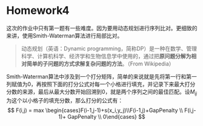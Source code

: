 # Homework4 

这次的作业中只有第一题有一些难度。因为要用动态规划进行序列比对。更细致的来讲，使用Smith-Waterman算法进行局部比对。

> 动态规划（英语：Dynamic programming，简称DP）是一种在数学、管理科学、计算机科学、经济学和生物信息学中使用的，通过把**原问题分解为相对简单的子问题的方式求解复杂问题的方法**。（From Wikipedia）

Smith-Waterman算法中涉及到一个打分矩阵，简单的来说就是先将第一行和第一列赋值为0，再按照下面的打分公式对每一个小格进行填充，并记录下来最大打分分数的来源，最后从最大分数开始回溯到0，就是两个序列之间的最佳匹配。设$M_{ij}$为这个以小格子的填充分数，那么打分的公式有：
$$
F(i,j) = max \begin{cases}F(i-1,j-1)+s(x_i,y_j)\\F(i-1,j)+GapPenalty \\ F(i,j-1)+ GapPenalty \\ 0\end{cases}
$$
